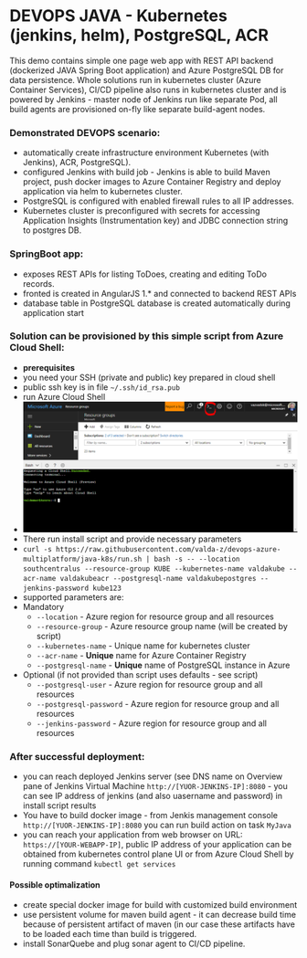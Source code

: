 # DEVOPS JAVA - Kubernetes (jenkins, helm), PostgreSQL, ACR

This demo contains simple one page web app with REST API backend (dockerized JAVA Spring Boot application) and Azure PostgreSQL DB for data persistence.
Whole solutions run in kubernetes cluster (Azure Container Services), CI/CD pipeline also runs in kubernetes cluster and is powered by Jenkins - master node of Jenkins run like separate Pod, all build agents are provisioned on-fly like separate build-agent nodes.

### Demonstrated DEVOPS scenario:
* automatically create infrastructure environment Kubernetes (with Jenkins), ACR, PostgreSQL).
* configured Jenkins with build job - Jenkins is able to build Maven project, push docker images to Azure Container Registry and deploy application via helm to kubernetes cluster.
* PostgreSQL is configured with enabled firewall rules to all IP addresses.
* Kubernetes cluster is preconfigured with secrets for accessing Application Insights (Instrumentation key) and JDBC connection string to postgres DB.

### SpringBoot app:
* exposes REST APIs for listing ToDoes, creating and editing ToDo records.
* fronted is created in AngularJS 1.* and connected to backend REST APIs
* database table in PostgreSQL database is created automatically during application start 


### Solution can be provisioned by this simple script from Azure Cloud Shell:
* **prerequisites**
 * you need your SSH (private and public) key prepared in cloud shell 
 * public ssh key is in file `~/.ssh/id_rsa.pub`
* run Azure Cloud Shell
* ![img1.png](img/img1.png "")
* There run install script and provide necessary parameters
* `curl -s https://raw.githubusercontent.com/valda-z/devops-azure-multiplatform/java-k8s/run.sh | bash -s -- --location southcentralus --resource-group KUBE --kubernetes-name valdakube --acr-name valdakubeacr --postgresql-name valdakubepostgres --jenkins-password kube123`
* supported parameters are:
 * Mandatory
     * `--location` - Azure region for resource group and all resources 
     * `--resource-group` - Azure resource group name (will be created by script)
     * `--kubernetes-name` - Unique name for kubernetes cluster 
     * `--acr-name` - **Unique** name for Azure Container Registry 
     * `--postgresql-name` - **Unique** name of PostgreSQL instance in Azure 
 * Optional (if not provided than script uses defaults - see script)
     * `--postgresql-user` - Azure region for resource group and all resources 
     * `--postgresql-password` - Azure region for resource group and all resources 
     * `--jenkins-password` - Azure region for resource group and all resources 

### After successful deployment:
* you can reach deployed Jenkins server (see DNS name on Overview pane of Jenkins Virtual Machine `http://[YUOR-JENKINS-IP]:8080` - you can see IP address of jenkins (and also uasername and password) in install script results
* You have to build docker image - from Jenkis management console `http://[YUOR-JENKINS-IP]:8080` you can run build action on task `MyJava`
* you can reach your application from web browser on URL: `https://[YOUR-WEBAPP-IP]`, public IP address of your application can be obtained from kubernetes control plane UI or from Azure Cloud Shell by running command `kubectl get services` 

#### Possible optimalization
* create special docker image for build with customized build environment
* use persistent volume for maven build agent - it can decrease build time because of persistent artifact of maven (in our case these artifacts have to be loaded each time than build is triggered.
* install SonarQuebe and plug sonar agent to CI/CD pipeline.

